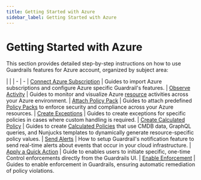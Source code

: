 ```yaml
---
title: Getting Started with Azure
sidebar_label: Getting Started with Azure
---
```

# Getting Started with Azure

This section provides detailed step-by-step instructions on how to use Guardrails features for Azure account, organized by subject area:


| |
| - | -
| [Connect Azure Subscription](getting-started/getting-started-azure/connect-a-subscription) | Guides to import Azure subscriptions and configure Azure specific Guardrail's features.
| [Observe Activity](getting-started/getting-started-azure/observe-azure-activity) | Guides to monitor and visualize Azure [resource](guardrails/docs/reference/glossary#resource) activities across your Azure environment.
| [Attach Policy Pack](getting-started/getting-started-azure/attach-policy-pack) | Guides to attach predefined [Policy Packs](guardrails/docs/concepts/policy-packs) to enforce security and compliance across your Azure resources.
| [Create Exceptions](getting-started/getting-started-azure/create-static-exception) | Guides to create exceptions for specific policies in cases where custom handling is required.
| [Create Calculated Policy](getting-started/getting-started-azure/create-calculated-exception) | Guides to create [Calculated Policies](guardrails/docs/reference/glossary#calculated-policy) that use CMDB data, GraphQL queries, and Nunjucks templates to dynamically generate resource-specific policy values.
| [Send Alerts](getting-started/getting-started-azure/send-alert-to-email) | How to setup Guardrail's notification feature to send real-time alerts about events that occur in your cloud infrastructure.
| [Apply a Quick Action](getting-started/getting-started-azure/apply-quick-action) | Guide to enables users to initiate specific, one-time Control enforcements directly from the Guardrails UI.
| [Enable Enforcement](getting-started/getting-started-azure/enable-enforcement) | Guides to enable enforcement in Guardrails, ensuring automatic remediation of policy violations.